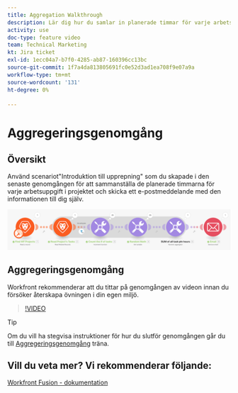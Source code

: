```yaml
---
title: Aggregation Walkthrough
description: Lär dig hur du samlar in planerade timmar för varje arbetsuppgift i ett projekt och skickar ett e-postmeddelande med den informationen till dig själv, allt i [!DNL Adobe Workfront Fusion].
activity: use
doc-type: feature video
team: Technical Marketing
kt: Jira ticket
exl-id: 1ecc04a7-b7f0-4285-ab87-160396cc13bc
source-git-commit: 1f7a4da813805691fc0e52d3ad1ea708f9e07a9a
workflow-type: tm+mt
source-wordcount: '131'
ht-degree: 0%

---
```


# Aggregeringsgenomgång

## Översikt

Använd scenariot&quot;Introduktion till upprepning&quot; som du skapade i den senaste genomgången för att sammanställa de planerade timmarna för varje arbetsuppgift i projektet och skicka ett e-postmeddelande med den informationen till dig själv.

![En bild av Fusion-scenariot](assets/iteration-and-aggregation-2.png)

## Aggregeringsgenomgång

Workfront rekommenderar att du tittar på genomgången av videon innan du försöker återskapa övningen i din egen miljö.

>[!VIDEO](https://video.tv.adobe.com/v/335280/?quality=12)

>[!TIP]
>
>Om du vill ha stegvisa instruktioner för hur du slutför genomgången går du till [Aggregeringsgenomgång](https://experienceleague.adobe.com/docs/workfront-learn/tutorials-workfront/fusion/exercises/aggregation.html?lang=en) träna.


## Vill du veta mer? Vi rekommenderar följande:

[Workfront Fusion - dokumentation](https://experienceleague.adobe.com/docs/workfront/using/adobe-workfront-fusion/workfront-fusion-2.html?lang=en)
